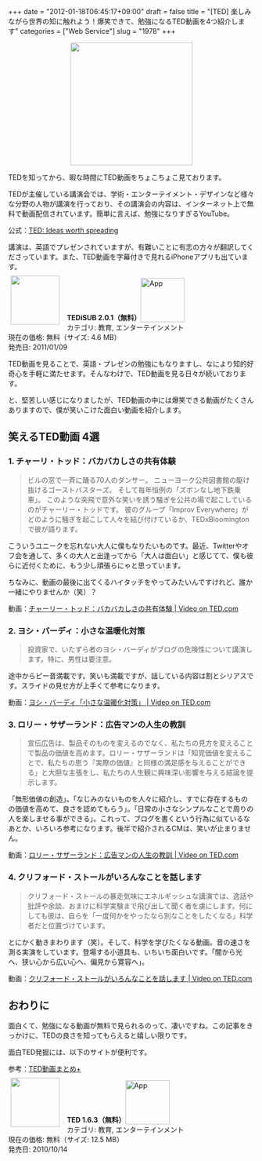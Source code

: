 +++
date = "2012-01-18T06:45:17+09:00"
draft = false
title = "[TED] 楽しみながら世界の知に触れよう！爆笑できて、勉強になるTED動画を4つ紹介します"
categories = ["Web Service"]
slug = "1978"
+++

<img style="display:block; margin-left:auto; margin-right:auto;" src="/images/2012/01/1978_1.jpg" border="0" width="250" height="250" />

TEDを知ってから、暇な時間にTED動画をちょこちょこ見ております。

TEDが主催している講演会では、学術・エンターテイメント・デザインなど様々な分野の人物が講演を行っており、その講演会の内容は、インターネット上で無料で動画配信されています。簡単に言えば、勉強になりすぎるYouTube。

公式：<a href="http://www.ted.com/" target="_blank">TED: Ideas worth spreading</a>

講演は、英語でプレゼンされていますが、有難いことに有志の方々が翻訳してくださっています。また、TED動画を字幕付きで見れるiPhoneアプリも出ています。

<a href="https://itunes.apple.com/jp/app/id412403556?mt=8&uo=4&at=11l3RT" target="_blank" rel="nofollow"><img width="100" class="alignleft" align="left" src="http://a1.mzstatic.com/us/r1000/104/Purple/e5/3a/68/mzl.avkawdri.100x100-75.png" style="margin: -5px 15px 1px 5px;"></a><strong> TEDiSUB 2.0.1（無料）</strong><a href="https://itunes.apple.com/jp/app/id412403556?mt=8&uo=4&at=11l3RT" target="_blank" rel="nofollow"><img src="/images/2012/12/viewinitunes_jp.png" style="vertical-align:bottom;" width="90" alt="App"></a><br> カテゴリ: 教育, エンターテインメント<br> 現在の価格: 無料（サイズ: 4.6 MB）<br> 発売日: 2011/01/09<br style="clear: both;">

TED動画を見ることで、英語・プレゼンの勉強にもなりますし、なにより知的好奇心を手軽に満たせます。そんなわけで、TED動画を見る日々が続いております。

と、堅苦しい感じになりましたが、TED動画の中には爆笑できる動画がたくさんありますので、僕が笑いこけた面白い動画を紹介します。

<h2>笑えるTED動画 4選</h2>

<h3>1. チャーリ・トッド：バカバカしさの共有体験</h3>

<blockquote><p>ビルの窓で一斉に踊る70人のダンサー。 ニューヨーク公共図書館の駆け抜けるゴーストバスターズ。 そして毎年恒例の「ズボンなし地下鉄乗車」。 このような突飛で意外な笑いを誘う騒ぎを公共の場で起こしているのがチャーリー・トッドです。 彼のグループ「Improv Everywhere」がどのように騒ぎを起こして人々を結び付けているか、TEDxBloomingtonで彼が語ります。</p></blockquote>

こういうユニークを忘れない大人に僕もなりたいものです。最近、Twitterやオフ会を通して、多くの大人と出逢ってから「大人は面白い」と感じてて、僕も彼らに近付くために、もう少し頑張らにゃと思っています。

ちなみに、動画の最後に出てくるハイタッチをやってみたいんですけれど、誰か一緒にやりませんか（笑）？

動画：<a href="http://www.ted.com/talks/lang/ja/charlie_todd_the_shared_experience_of_absurdity.html" target="_blank">チャーリー・トッド：バカバカしさの共有体験 | Video on TED.com</a>

<h3>2. ヨシ・バーディ：小さな温暖化対策</h3>

<blockquote><p>投資家で、いたずら者のヨシ・バーディがブログの危険性について講演します。特に、男性は要注意。</p></blockquote>

途中からピー音満載です。笑いも満載ですが、話している内容は割とシリアスです。スライドの見せ方が上手くて参考になります。

動画：<a href="http://www.ted.com/talks/lang/ja/yossi_vardi_fights_local_warming.html" target="_blank">ヨシ・バーディ「小さな温暖化対策」 | Video on TED.com</a>

<h3>3. ロリー・サザーランド：広告マンの人生の教訓</h3>

<blockquote><p>宣伝広告は、製品そのものを変えるのでなく、私たちの見方を変えることで製品の価値を高めます。ロリー・サザーランドは「知覚価値を変えることで、私たちの思う『実際の価値』と同様の満足感を与えることができる」と大胆な主張をし、私たちの人生観に興味深い影響を与える結論を提示します。</p></blockquote>

「無形価値の創造」。「なじみのないものを人々に紹介し、すでに存在するものの価値を高めて、良さを認めてもらう」。「日常の小さなシンプルなことで周りの人を楽しませる事ができる」。これって、ブログを書くという行為に似ているなあとか、いろいろ参考になります。後半で紹介されるCMは、笑いが止まりません。

動画：<a href="http://www.ted.com/talks/lang/ja/rory_sutherland_life_lessons_from_an_ad_man.html" target="_blank">ロリー・サザーランド：広告マンの人生の教訓 | Video on TED.com</a>

<h3>4. クリフォード・ストールがいろんなことを話します</h3>

<blockquote><p>クリフォード・ストールの暴走気味にエネルギッシュな講演では、逸話や批評や余談、おまけに科学実験まで飛び出して聞く者を虜にします。何にしても彼は、自らを「一度何かをやったなら別なことをしたくなる」科学者だと位置づけています。</p></blockquote>

とにかく動きまわります（笑）。そして、科学を学びたくなる動画。音の速さを測る実演をしています。登場する小道具も、いちいち面白いです。「闇から光へ、狭い心から広い心へ、偏見から寛容へ」。

動画：<a href="http://www.ted.com/talks/lang/ja/clifford_stoll_on_everything.html" target="_blank">クリフォード・ストールがいろんなことを話します | Video on TED.com</a>

<h2>おわりに</h2>

面白くて、勉強になる動画が無料で見られるのって、凄いですね。この記事をきっかけに、TEDの良さを知ってもらえると嬉しい限りです。

面白TED発掘には、以下のサイトが便利です。

参考：<a href="http://busidea.net/ted/" target="_blank">TED動画まとめ+</a>

<a href="https://itunes.apple.com/jp/app/id376183339?mt=8&uo=4&at=11l3RT" target="_blank" rel="nofollow"><img width="100" class="alignleft" align="left" src="http://a1.mzstatic.com/us/r1000/072/Purple/30/d8/81/mzl.ndyqxzoc.100x100-75.png" style="margin: -5px 15px 1px 5px;"></a><strong> TED 1.6.3（無料）</strong><a href="https://itunes.apple.com/jp/app/id376183339?mt=8&uo=4&at=11l3RT" target="_blank" rel="nofollow"><img src="/images/2012/12/viewinitunes_jp.png" style="vertical-align:bottom;" width="90" alt="App"></a><br> カテゴリ: 教育, エンターテインメント<br> 現在の価格: 無料（サイズ: 12.5 MB）<br> 発売日: 2010/10/14<br style="clear: both;">
